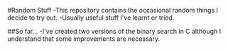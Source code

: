 #Random Stuff
-This repository contains the occasional random things I decide to try out.
-Usually useful stuff I've learnt or tried.

##So far...
-I've created two versions of the binary search in C although I understand that some improvements are necessary.
